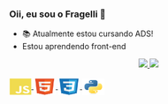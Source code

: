 ### Oii, eu sou o Fragelli 🤙



- 📚 Atualmente estou cursando ADS!
- Estou aprendendo front-end 


<div align="center">
  <a href="https://github.com/fragellii">
  <img height="180em" src="https://github-readme-stats.vercel.app/api?username=fragellii&show_icons=true&theme=dracula&include_all_commits=true&count_private=true"/>
  <img height="180em" src="https://github-readme-stats.vercel.app/api/top-langs/?username=fragellii&layout=compact&langs_count=7&theme=dracula"/>
</div>
  
<div style="display: inline_block"><br>
  <img align="center" alt="fragellii-Js" height="30" width="40" src="https://raw.githubusercontent.com/devicons/devicon/master/icons/javascript/javascript-plain.svg">
  <img align="center" alt="fragellii-HTML" height="30" width="40" src="https://raw.githubusercontent.com/devicons/devicon/master/icons/html5/html5-original.svg">
  <img align="center" alt="fragellii-CSS" height="30" width="40" src="https://raw.githubusercontent.com/devicons/devicon/master/icons/css3/css3-original.svg">
  <img align="center" alt="fragellii-Python" height="30" width="40" src="https://raw.githubusercontent.com/devicons/devicon/master/icons/python/python-original.svg">
</div> 
  


